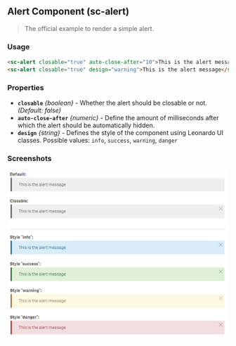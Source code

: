 ## Alert Component (sc-alert)

> The official example to render a simple alert.


### Usage

```html
<sc-alert closable="true" auto-close-after="10">This is the alert message</sc-alert>
<sc-alert closable="true" design="warning">This is the alert message</sc-alert>
```

### Properties

- **`closable`** *{boolean}* - Whether the alert should be closable or not. *(Default: false)*
- **`auto-close-after`** *{numeric}* - Define the amount of milliseconds after which the alert should be automatically hidden.
- **`design`** *{string}* - Defines the style of the component using Leonardo UI classes. 
Possible values: `info`, `success`, `warning`, `danger`

### Screenshots

![](docs/images/qw-alert--screenshot.png)

